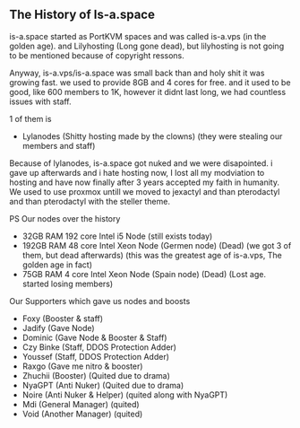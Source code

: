 ## The History of Is-a.space

is-a.space started as PortKVM spaces and was called is-a.vps (in the golden age). and Lilyhosting (Long gone dead), but lilyhosting is not going to be mentioned because of copyright ressons.

Anyway, is-a.vps/is-a.space was small back than
and holy shit it was growing fast. we used to provide 8GB and 4 cores for free. and it used to be good,
like 600 members to 1K, however it didnt last long, we had countless issues with staff.

1 of them is
- Lylanodes (Shitty hosting made by the clowns) (they were stealing our members and staff)

Because of lylanodes, is-a.space got nuked and we were disapointed. i gave up afterwards and i hate hosting now, I lost all my modviation to hosting and have now finally after 3 years accepted my faith in humanity.
We used to use proxmox untill we moved to jexactyl and than pterodactyl and than pterodactyl with the steller theme.

PS Our nodes over the history
- 32GB RAM 192 core Intel i5 Node (still exists today)
- 192GB RAM 48 core Intel Xeon Node (Germen node) (Dead) (we got 3 of them, but dead afterwards) (this was the greatest age of is-a.vps, The golden age in fact)
- 75GB RAM 4 core Intel Xeon Node (Spain node) (Dead) (Lost age. started losing members)

Our Supporters which gave us nodes and boosts
- Foxy (Booster & staff)
- Jadify (Gave Node)
- Dominic (Gave Node & Booster & Staff)
- Czy Binke (Staff, DDOS Protection Adder)
- Youssef (Staff, DDOS Protection Adder)
- Raxgo (Gave me nitro & booster)
- Zhuchii (Booster) (Quited due to drama)
- NyaGPT (Anti Nuker) (Quited due to drama)
- Noire (Anti Nuker & Helper) (quited along with NyaGPT)
- Mdi (General Manager) (quited)
- Void (Another Manager) (quited)
